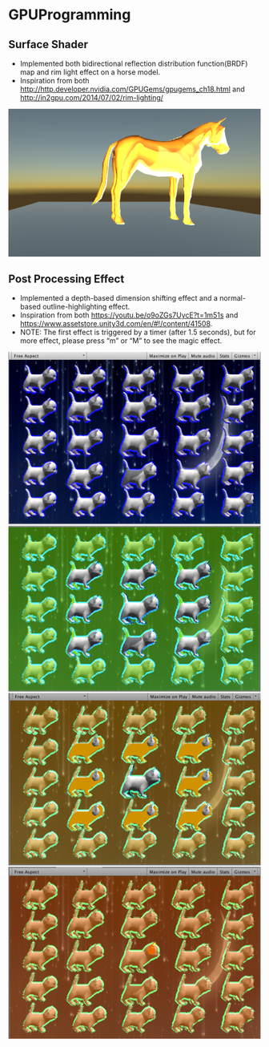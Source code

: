 # GPUProgramming

## Surface Shader 

* Implemented both bidirectional reflection distribution function(BRDF) map and rim light effect on a horse model. 
* Inspiration from both http://http.developer.nvidia.com/GPUGems/gpugems_ch18.html and http://in2gpu.com/2014/07/02/rim-lighting/

![Alt text](https://github.com/zhimibuwu/GPUProgramming/blob/master/demo.png?raw=true)

## Post Processing Effect

* Implemented a depth-based dimension shifting effect and a normal-based outline-highlighting effect.
* Inspiration from both https://youtu.be/o9oZGs7UycE?t=1m51s and https://www.assetstore.unity3d.com/en/#!/content/41508. 
* NOTE: The first effect is triggered by a timer (after 1.5 seconds), but for more effect, please press “m” or “M” to see the magic effect.

![Alt text](https://raw.githubusercontent.com/zhimibuwu/GPUProgramming/master/ScreenShot0.png)
![Alt text](https://raw.githubusercontent.com/zhimibuwu/GPUProgramming/master/ScreenShot1.png)
![Alt text](https://raw.githubusercontent.com/zhimibuwu/GPUProgramming/master/ScreenShot2.png)
![Alt text](https://raw.githubusercontent.com/zhimibuwu/GPUProgramming/master/ScreenShot3.png)
